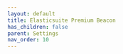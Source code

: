 ```yaml
---
layout: default
title: Elasticsuite Premium Beacon
has_children: false
parent: Settings
nav_order: 10
---
```

